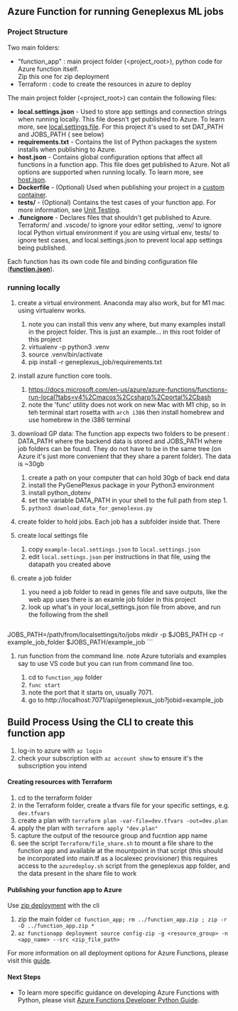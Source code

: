 ## Azure Function for running Geneplexus ML jobs

### Project Structure

Two main folders: 
 - "function_app"  :  main project folder (<project_root>), python code for  Azure function itself.  
                    Zip this one for zip deployment
 -  Terraform       : code to create the resources in azure to deploy


The main project folder (<project_root>) can contain the following files:

* **local.settings.json** - Used to store app settings and connection strings when running locally. This file doesn't get published to Azure. To learn more, see [local.settings.file](https://aka.ms/azure-functions/python/local-settings).  For this project it's used to set DAT_PATH and JOBS_PATH ( see below)
* **requirements.txt** - Contains the list of Python packages the system installs when publishing to Azure.
* **host.json** - Contains global configuration options that affect all functions in a function app. This file does get published to Azure. Not all options are supported when running locally. To learn more, see [host.json](https://aka.ms/azure-functions/python/host.json).
* **Dockerfile** - (Optional) Used when publishing your project in a [custom container](https://aka.ms/azure-functions/python/custom-container).
* **tests/** - (Optional) Contains the test cases of your function app. For more information, see [Unit Testing](https://aka.ms/azure-functions/python/unit-testing).
* **.funcignore** -  Declares files that shouldn't get published to Azure. Terraform/ and .vscode/ to ignore your editor setting, .venv/ to ignore local Python virtual environment if you are using virtual env, tests/ to ignore test cases, and local.settings.json to prevent local app settings being published.

Each function has its own code file and binding configuration file ([**function.json**](https://aka.ms/azure-functions/python/function.json)).
 


### running locally
1. create a virtual environment.   Anaconda may also work, but for M1 mac using virtualenv works. 
    1. note you can install this venv any where, but many examples install in the project folder.  This is just an example... in this root folder of this project
    1. virtualenv -p python3 .venv
    1. source .venv/bin/activate
    1. pip install -r geneplexus_job/requirements.txt

1. install azure function core tools. 
    1.  https://docs.microsoft.com/en-us/azure/azure-functions/functions-run-local?tabs=v4%2Cmacos%2Ccsharp%2Cportal%2Cbash
    1. note the 'func' utility does not work on new Mac with M1 chip, so in teh terminal start rosetta with `arch i386` then install homebrew and use homebrew in the i386 terminal 
    
1. download GP data: 
    The function app expects two folders to be present : DATA_PATH where the backend data is stored and JOBS_PATH where job folders can be found.  They do not have to be in the same tree (on Azure it's just more convenient that they share a parent folder).
    The data is ~30gb 
    1. create a path on your computer that can hold 30gb of back end data
    1. install the PyGenePlexus package in your Python3 environment
    1. install python_dotenv
    1. set the variable DATA_PATH in your shell to the full path from step 1. 
    1. `python3 download_data_for_geneplexus.py` 

1. create folder to hold jobs.   Each job has a subfolder inside that.   There 
1. create local settings file
    1. copy `example-local.settings.json` to `local.settings.json`
    1. edit `local.settings.json` per instructions in that file, using the datapath 
       you created above
1. create a job folder
    1. you need a job folder to read in genes file and save outputs, like the web app uses
       there is an examle job folder in this project    
    2. look up what's in your local_settings.json file from above, and run the following from the shell 
    ```
JOBS_PATH=/path/from/localsettings/to/jobs
mkdir -p $JOBS_PATH
cp -r example_job_folder $JOBS_PATH/example_job
    ```


1. run function from the command line.  note Azure tutorials and examples say to use VS code but you can run from command line too. 

    1. cd to `function_app` folder
    1. `func start`
    1. note the port that it starts on, usually 7071.  
    1. go to http://localhost:7071/api/geneplexus_job?jobid=example_job

   
## Build Process Using the CLI to create this function app

1. log-in to azure with `az login`
1. check your subscription with `az account show`  to ensure it's the subscription you intend

#### Creating resources with Terraform

1. cd to the terraform folder
1. in the Terraform folder, create a tfvars file for your specific settings, e.g. `dev.tfvars`
2. create a plan with `terraform plan -var-file=dev.tfvars -out=dev.plan`
3. apply the plan with `terraform apply "dev.plan" ` 
4. capture the output of the resource group and fucntion app name
5. see the script `Terraform/file_share.sh` to mount a file share to the function app and available at the mountpoint in that script
    (this should be incorporated into main.tf as a localexec provisioner)
    this requires access to the `azuredeploy.sh` script from the geneplexus app folder, and the data present in the share file to work

#### Publishing your function app to Azure 

Use [zip deployment](https://docs.microsoft.com/en-us/azure/azure-functions/deployment-zip-push) with the cli

1. zip the main folder  `cd function_app; rm ../function_app.zip ; zip -r -D ../function_app.zip *`
1. `az functionapp deployment source config-zip -g <resource_group> -n <app_name> --src <zip_file_path>`

For more information on all deployment options for Azure Functions, please visit this [guide](https://docs.microsoft.com/en-us/azure/azure-functions/create-first-function-vs-code-python#publish-the-project-to-azure).

#### Next Steps

* To learn more specific guidance on developing Azure Functions with Python, please visit [Azure Functions Developer Python Guide](https://aka.ms/azure-functions/python/python-developer-guide).